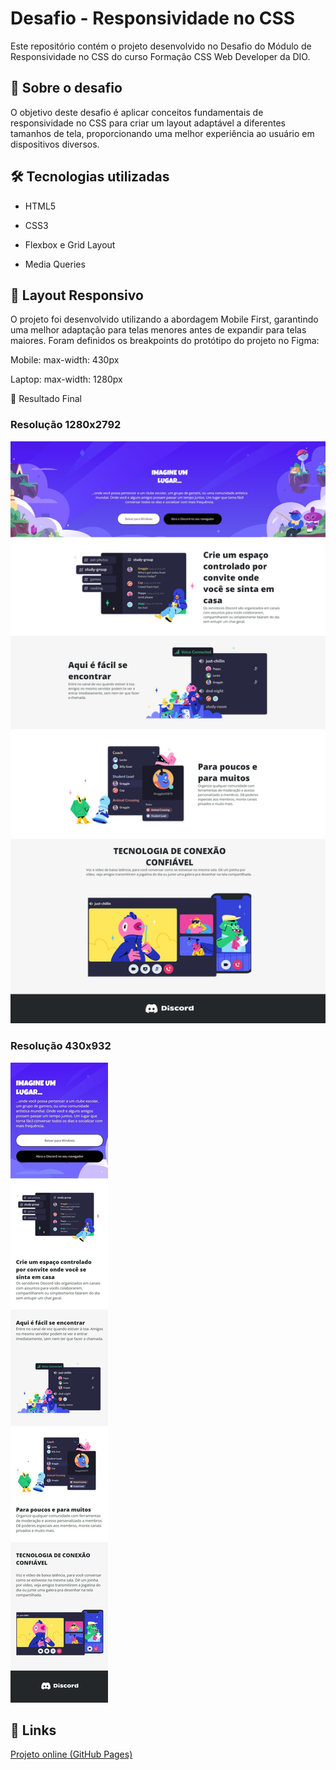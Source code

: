 # Desafio - Responsividade no CSS

Este repositório contém o projeto desenvolvido no Desafio do Módulo de Responsividade no CSS do curso Formação CSS Web Developer da DIO.

## 📌 Sobre o desafio

O objetivo deste desafio é aplicar conceitos fundamentais de responsividade no CSS para criar um layout adaptável a diferentes tamanhos de tela, proporcionando uma melhor experiência ao usuário em dispositivos diversos.

## 🛠 Tecnologias utilizadas

- HTML5

- CSS3

- Flexbox e Grid Layout

- Media Queries

## 📱 Layout Responsivo

O projeto foi desenvolvido utilizando a abordagem Mobile First, garantindo uma melhor adaptação para telas menores antes de expandir para telas maiores. Foram definidos os breakpoints do protótipo do projeto no Figma:

Mobile: max-width: 430px

Laptop: max-width: 1280px

📸 Resultado Final

### Resolução 1280x2792
<img src="assets/imgs/Resolução 1280x2792.jpeg" alt="">

### Resolução 430x932
<img src="assets/imgs/Resolução 430x932.JPG" alt="">

## 🔗 Links

[Projeto online (GitHub Pages)](https://matheus-flcruz.github.io/desafio-responsividade-no-css-discord/)